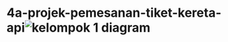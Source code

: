 # 4a-projek-pemesanan-tiket-kereta-api![kelompok 1 diagram](https://user-images.githubusercontent.com/90830408/161421346-3c65a5b8-00ae-4957-b833-b158616508e7.png)
